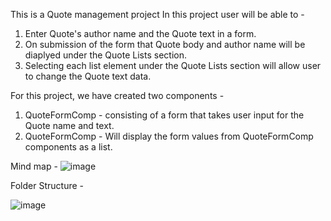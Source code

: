 This is a Quote management project
In this project user will be able to -
1. Enter Quote's author name and the Quote text in a form.
2. On submission of the form that Quote body and author name will be diaplyed under the Quote Lists section.
3. Selecting each list element under the Quote Lists section will allow user to change the Quote text data.

For this project, we have created two components -
1. QuoteFormComp - consisting of a form that takes user input for the Quote name and text.
2. QuoteFormComp - Will display the form values from QuoteFormComp components as a list.

Mind map -
![image](https://github.com/Ankhi12/ReactExercises/assets/124775002/7a4be244-cfc4-4244-a3d6-7e4088bf4ff4)


Folder Structure -

![image](https://github.com/Ankhi12/ReactExercises/assets/124775002/4cd8c8fd-62aa-4a20-a7de-867103a83920)
